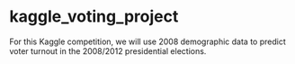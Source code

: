 # kaggle_voting_project
For this Kaggle competition, we will use 2008 demographic data to predict voter turnout in the 2008/2012 presidential elections.
